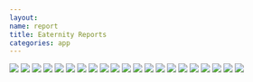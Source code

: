```yaml
---
layout:
name: report
title: Eaternity Reports
categories: app
---
```


<div class="container">
	<div class="row">
		<div class="col-xs-2"></div>
		<div class="col-xs-8">
			<div class="royalSlider rsDefaultInv">
				<img class="responsive rsImg" src="/img/professional/report/Page0 Cover New.jpg">
				<img class="responsive rsImg" src="/img/professional/report/Page1 TOC New.jpg">
				<img class="responsive rsImg" src="/img/professional/report/Page2 TOC Menu Award.jpg">
				<img class="responsive rsImg" src="/img/professional/report/Page3 Time New.jpg">
				<img class="responsive rsImg" src="/img/professional/report/Page4 Climate New.jpg">
				<img class="responsive rsImg" src="/img/professional/report/Page5 Climate New.jpg">
				<img class="responsive rsImg" src="/img/professional/report/Page6 Climate New - LayoutTemplate.jpg">
				<img class="responsive rsImg" src="/img/professional/report/Page7 Climate New.jpg">
				<img class="responsive rsImg" src="/img/professional/report/Page8 Water New.jpg">
				<img class="responsive rsImg" src="/img/professional/report/Page9 Water New.jpg">
				<img class="responsive rsImg" src="/img/professional/report/Page10 Water New.jpg">
				<img class="responsive rsImg" src="/img/professional/report/Page11 Aninmal Welfare New.jpg">
				<img class="responsive rsImg" src="/img/professional/report/Page12 Deforestation New.jpg">
				<img class="responsive rsImg" src="/img/professional/report/Page13 VitaScore New - LayoutTemplate.jpg">
				<img class="responsive rsImg" src="/img/professional/report/Page14 VitaScore New.jpg">
				<img class="responsive rsImg" src="/img/professional/report/Page15 VitaScore New - LayoutTemplate.jpg">
				<img class="responsive rsImg" src="/img/professional/report/Page16 Nutrition New.jpg">
				<img class="responsive rsImg" src="/img/professional/report/Page17 Menu Award New.jpg">
				<img class="responsive rsImg" src="/img/professional/report/Page18 Menu Award New.jpg">
				<img class="responsive rsImg" src="/img/professional/report/Page19 Restaurant Certificate New.jpg">
				<img class="responsive rsImg" src="/img/professional/report/Page20 Menu Certificate New.jpg">
			</div>
		</div>
		<div class="col-xs-2"></div>
	</div>
</div>
<script>
$(document).ready(function(){
	$(".royalSlider").royalSlider({
	transitionType: 'fade',
    keyboardNavEnabled: true,
    autoScaleSlider: true,
    autoScaleSliderWidth: 400,
    controlNavigation: "none",
    arrowsNavAutoHide: false,
    arrowsNavHideOnTouch: true

});
});
</script>
